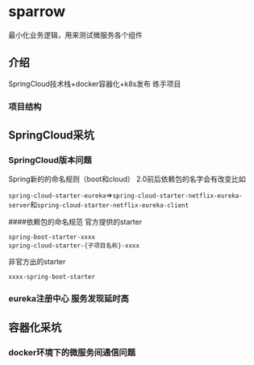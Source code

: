 # sparrow
最小化业务逻辑，用来测试微服务各个组件

## 介绍
SpringCloud技术栈+docker容器化+k8s发布 练手项目
### 项目结构

## SpringCloud采坑
### SpringCloud版本问题
Spring新的的命名规则（boot和cloud）
2.0前后依赖包的名字会有改变比如

`spring-cloud-starter-eureka`=>`spring-cloud-starter-netflix-eureka-server`和`spring-cloud-starter-netflix-eureka-client`

####依赖包的命名规范
官方提供的starter 
```
spring-boot-starter-xxxx
spring-cloud-starter-{子项目名称}-xxxx
```
非官方出的starter
```
xxxx-spring-boot-starter
```
### eureka注册中心 服务发现延时高

## 容器化采坑
### docker环境下的微服务间通信问题
